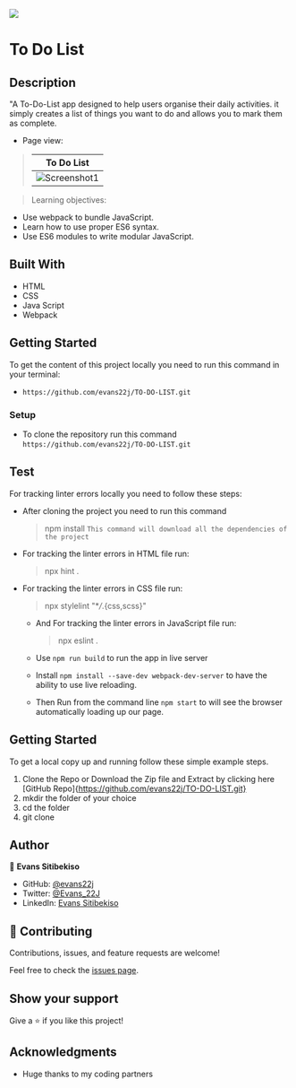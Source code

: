 ![](https://img.shields.io/badge/Microverse-blueviolet)

# To Do List

## Description

"A To-Do-List app designed to help users organise their daily activities. it simply creates a list of things you want to do and allows you to mark them as complete.

- Page view:

> | To Do List                                                                                                            |
> | --------------------------------------------------------------------------------------------------------------------- |
> | ![Screenshot1](https://user-images.githubusercontent.com/79058364/134364133-16b1160b-8975-4820-a3d7-ebe8acd72db0.png) |

> Learning objectives:

- Use webpack to bundle JavaScript.
- Learn how to use proper ES6 syntax.
- Use ES6 modules to write modular JavaScript.

## Built With

- HTML
- CSS
- Java Script
- Webpack

## Getting Started

To get the content of this project locally you need to run this command in your terminal:

- `https://github.com/evans22j/TO-DO-LIST.git`

### Setup

- To clone the repository run this command `https://github.com/evans22j/TO-DO-LIST.git`

## Test

For tracking linter errors locally you need to follow these steps:

- After cloning the project you need to run this command

  > npm install
  > `This command will download all the dependencies of the project`

- For tracking the linter errors in HTML file run:

  > npx hint .

- For tracking the linter errors in CSS file run:

  > npx stylelint "\*_/_.{css,scss}"

  - And For tracking the linter errors in JavaScript file run:

    > npx eslint .

  - Use `npm run build` to run the app in live server

  - Install `npm install --save-dev webpack-dev-server` to have the ability to use live reloading.

  - Then Run from the command line `npm start` to will see the browser automatically loading up our page.

## Getting Started

To get a local copy up and running follow these simple example steps.

1. Clone the Repo or Download the Zip file and Extract by clicking here [GitHub Repo]{https://github.com/evans22j/TO-DO-LIST.git}
2. mkdir the folder of your choice
3. cd the folder
4. git clone

## Author

👤 **Evans Sitibekiso**

- GitHub: [@evans22j](https://github.com/evans22j)
- Twitter: [@Evans_22J](https://twitter.com/Evans_22J)
- LinkedIn: [Evans Sitibekiso](https://www.linkedin.com/in/evans-sitibekiso-a85753202/)

## 🤝 Contributing

Contributions, issues, and feature requests are welcome!

Feel free to check the [issues page](../../issues/).

## Show your support

Give a ⭐️ if you like this project!

## Acknowledgments

- Huge thanks to my coding partners
